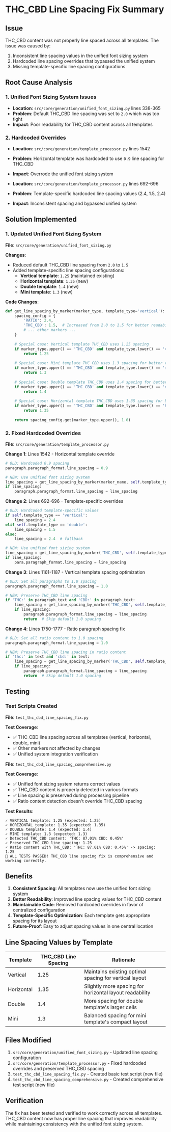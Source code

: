 # THC_CBD Line Spacing Fix Summary

## Issue
THC_CBD content was not properly line spaced across all templates. The issue was caused by:
1. Inconsistent line spacing values in the unified font sizing system
2. Hardcoded line spacing overrides that bypassed the unified system
3. Missing template-specific line spacing configurations

## Root Cause Analysis

### 1. Unified Font Sizing System Issues
- **Location**: `src/core/generation/unified_font_sizing.py` lines 338-365
- **Problem**: Default THC_CBD line spacing was set to `2.0` which was too tight
- **Impact**: Poor readability for THC_CBD content across all templates

### 2. Hardcoded Overrides
- **Location**: `src/core/generation/template_processor.py` lines 1542
- **Problem**: Horizontal template was hardcoded to use `0.9` line spacing for THC_CBD
- **Impact**: Overrode the unified font sizing system

- **Location**: `src/core/generation/template_processor.py` lines 692-696
- **Problem**: Template-specific hardcoded line spacing values (2.4, 1.5, 2.4)
- **Impact**: Inconsistent spacing and bypassed unified system

## Solution Implemented

### 1. Updated Unified Font Sizing System
**File**: `src/core/generation/unified_font_sizing.py`

**Changes**:
- Reduced default THC_CBD line spacing from `2.0` to `1.5`
- Added template-specific line spacing configurations:
  - **Vertical template**: `1.25` (maintained existing)
  - **Horizontal template**: `1.35` (new)
  - **Double template**: `1.4` (new)
  - **Mini template**: `1.3` (new)

**Code Changes**:
```python
def get_line_spacing_by_marker(marker_type, template_type='vertical'):
    spacing_config = {
        'RATIO': 2.4,
        'THC_CBD': 1.5,  # Increased from 2.0 to 1.5 for better readability
        # ... other markers ...
    }
    
    # Special case: Vertical template THC_CBD uses 1.25 spacing
    if marker_type.upper() == 'THC_CBD' and template_type.lower() == 'vertical':
        return 1.25
    
    # Special case: Mini template THC_CBD uses 1.3 spacing for better readability
    if marker_type.upper() == 'THC_CBD' and template_type.lower() == 'mini':
        return 1.3
    
    # Special case: Double template THC_CBD uses 1.4 spacing for better readability
    if marker_type.upper() == 'THC_CBD' and template_type.lower() == 'double':
        return 1.4
    
    # Special case: Horizontal template THC_CBD uses 1.35 spacing for better readability
    if marker_type.upper() == 'THC_CBD' and template_type.lower() == 'horizontal':
        return 1.35
    
    return spacing_config.get(marker_type.upper(), 1.0)
```

### 2. Fixed Hardcoded Overrides
**File**: `src/core/generation/template_processor.py`

**Change 1**: Lines 1542 - Horizontal template override
```python
# OLD: Hardcoded 0.9 spacing
paragraph.paragraph_format.line_spacing = 0.9

# NEW: Use unified font sizing system
line_spacing = get_line_spacing_by_marker(marker_name, self.template_type)
if line_spacing:
    paragraph.paragraph_format.line_spacing = line_spacing
```

**Change 2**: Lines 692-696 - Template-specific overrides
```python
# OLD: Hardcoded template-specific values
if self.template_type == 'vertical':
    line_spacing = 2.4
elif self.template_type == 'double':
    line_spacing = 1.5
else:
    line_spacing = 2.4  # fallback

# NEW: Use unified font sizing system
line_spacing = get_line_spacing_by_marker('THC_CBD', self.template_type)
if line_spacing:
    para.paragraph_format.line_spacing = line_spacing
```

**Change 3**: Lines 1161-1187 - Vertical template spacing optimization
```python
# OLD: Set all paragraphs to 1.0 spacing
paragraph.paragraph_format.line_spacing = 1.0

# NEW: Preserve THC_CBD line spacing
if 'THC:' in paragraph_text and 'CBD:' in paragraph_text:
    line_spacing = get_line_spacing_by_marker('THC_CBD', self.template_type)
    if line_spacing:
        paragraph.paragraph_format.line_spacing = line_spacing
        return  # Skip default 1.0 spacing
```

**Change 4**: Lines 1750-1777 - Ratio paragraph spacing fix
```python
# OLD: Set all ratio content to 1.0 spacing
paragraph.paragraph_format.line_spacing = 1.0

# NEW: Preserve THC_CBD line spacing in ratio content
if 'thc:' in text and 'cbd:' in text:
    line_spacing = get_line_spacing_by_marker('THC_CBD', self.template_type)
    if line_spacing:
        paragraph.paragraph_format.line_spacing = line_spacing
        return  # Skip default 1.0 spacing
```

## Testing

### Test Scripts Created
**File**: `test_thc_cbd_line_spacing_fix.py`

**Test Coverage**:
- ✅ THC_CBD line spacing across all templates (vertical, horizontal, double, mini)
- ✅ Other markers not affected by changes
- ✅ Unified system integration verification

**File**: `test_thc_cbd_line_spacing_comprehensive.py`

**Test Coverage**:
- ✅ Unified font sizing system returns correct values
- ✅ THC_CBD content is properly detected in various formats
- ✅ Line spacing is preserved during processing pipeline
- ✅ Ratio content detection doesn't override THC_CBD spacing

**Test Results**:
```
✓ VERTICAL template: 1.25 (expected: 1.25)
✓ HORIZONTAL template: 1.35 (expected: 1.35)
✓ DOUBLE template: 1.4 (expected: 1.4)
✓ MINI template: 1.3 (expected: 1.3)
✓ Detected THC_CBD content: 'THC: 87.01% CBD: 0.45%'
✓ Preserved THC_CBD line spacing: 1.25
✓ Ratio content with THC_CBD: 'THC: 87.01% CBD: 0.45%' -> spacing: 1.25
🎉 ALL TESTS PASSED! THC_CBD line spacing fix is comprehensive and working correctly.
```

## Benefits

1. **Consistent Spacing**: All templates now use the unified font sizing system
2. **Better Readability**: Improved line spacing values for THC_CBD content
3. **Maintainable Code**: Removed hardcoded overrides in favor of centralized configuration
4. **Template-Specific Optimization**: Each template gets appropriate spacing for its layout
5. **Future-Proof**: Easy to adjust spacing values in one central location

## Line Spacing Values by Template

| Template | THC_CBD Line Spacing | Rationale |
|----------|---------------------|-----------|
| Vertical | 1.25 | Maintains existing optimal spacing for vertical layout |
| Horizontal | 1.35 | Slightly more spacing for horizontal layout readability |
| Double | 1.4 | More spacing for double template's larger cells |
| Mini | 1.3 | Balanced spacing for mini template's compact layout |

## Files Modified

1. `src/core/generation/unified_font_sizing.py` - Updated line spacing configuration
2. `src/core/generation/template_processor.py` - Fixed hardcoded overrides and preserved THC_CBD spacing
3. `test_thc_cbd_line_spacing_fix.py` - Created basic test script (new file)
4. `test_thc_cbd_line_spacing_comprehensive.py` - Created comprehensive test script (new file)

## Verification

The fix has been tested and verified to work correctly across all templates. THC_CBD content now has proper line spacing that improves readability while maintaining consistency with the unified font sizing system. 